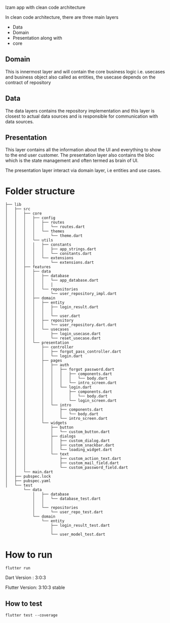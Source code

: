Izam app with clean code architecture

In clean code architecture, there are three main layers

- Data
- Domain
- Presentation
  along with
- core

## Domain

This is innermost layer and will contain the core business logic i.e. usecases and business object also called as entities, the usecase depends on the contract of repository

## Data

The data layers contains the repository implementation and this layer is closest to actual data sources and is responsible for communication with data sources.

## Presentation

This layer contains all the information about the UI and everything to show to the end user customer. The presentation layer also contains the bloc which is the state management and often termed as brain of UI.

The presentation layer interact via domain layer, i.e entities and use cases.

# Folder structure

```
├── lib
│   ├── src
│   │   ├── core
│   │   │   ├── config
│   │   │   │   ├── routes
│   │   │   │   │   └── routes.dart
│   │   │   │   └── themes
│   │   │   │       └── theme.dart
│   │   │   └── utils
│   │   │   │   ├── constants
│   │   │   │   │   ├── app_strings.dart
│   │   │   │   │   └── constants.dart
│   │   │   │   └── extensions
│   │   │   │       └── extensions.dart
│   │   ├── features
│   │   │   ├── data
│   │   │   │   ├── database
│   │   │   │   │   └── app_database.dart
│   │   │   │   │   │
│   │   │   │   └── repositories
│   │   │   │       └── user_repository_impl.dart
│   │   │   ├── domain
│   │   │   │   ├── entity
│   │   │   │   │   ├── login_result.dart
│   │   │   │   │   │
│   │   │   │   │   └── user.dart
│   │   │   │   ├── repository
│   │   │   │   │   └── user_repository.dart.dart
│   │   │   │   └── usecases
│   │   │   │       ├── login_usecase.dart
│   │   │   │       └── reset_usecase.dart
│   │   │   └── presentation
│   │   │       ├── controller
│   │   │       │   ├── forgot_pass_controller.dart
│   │   │       │   └── login.dart
│   │   │       ├── pages
│   │   │       │   ├── auth
│   │   │       │   │   ├── forgot password.dart
│   │   │       │   │   │   ├── components.dart
│   │   │       │   │   │   │   └── body.dart
│   │   │       │   │   │   └── intro_screen.dart
│   │   │       │   │   └── login.dart
│   │   │       │   │       ├── components.dart
│   │   │       │   │       │   └── body.dart
│   │   │       │   │       └── login_screen.dart
│   │   │       │   └── intro
│   │   │       │       ├── components.dart
│   │   │       │       │   └── body.dart
│   │   │       │       └── intro_screen.dart
│   │   │       └── widgets
│   │   │           ├── button
│   │   │           │   └── custom_button.dart
│   │   │           ├── dialogs
│   │   │           │   ├── custom_dialog.dart
│   │   │           │   ├── custom_snackbar.dart
│   │   │           │   └── loading_widget.dart
│   │   │           └── text
│   │   │               ├── custom_action_text.dart
│   │   │               ├── custom_mail_field.dart
│   │   │               └── custom_password_field.dart
│   │   └── main.dart
│   ├── pubspec.lock
│   ├── pubspec.yaml
│   └── test
        └── data
            │   ├── database
            │   │   └── database_test.dart
            │   │
            │   └── repositories
            │       └── user_repo_test.dart
            └── domain
                └── entity
                    ├── login_result_test.dart
                    │
                    └── user_model_test.dart

```

# How to run

`flutter run`

Dart Version : 3:0:3

Flutter Version: 3:10:3 stable

## How to test

`flutter test --coverage`
